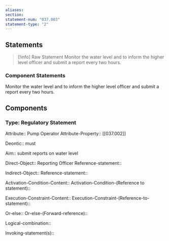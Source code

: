 ```yaml
---
aliases: 
section: 
statement-num: "037.003"
statement-type: "2"
---
```

## Statements 
> [!info] Raw Statement
> Monitor the water level and to inform the higher level officer and submit a report every two hours.  
> 

### Component Statements
Monitor the water level and to inform the higher level officer and submit a report every two hours.  
## Components
### Type: Regulatory Statement
Attribute:: Pump Operator
Attribute-Property:: [[037.002]]

Deontic:: must

Aim:: submit reports on water level

Direct-Object:: Reporting Officer
	Reference-statement::

Indirect-Object::
	Reference-statement::

Activation-Condition-Content::
	Activation-Condition-(Reference to statement)::

Execution-Constraint-Content::
	Execution-Constraint-(Reference-to-statement)::

Or-else::
	Or-else-(Forward-reference)::

Logical-combination::

Invoking-statement(s)::